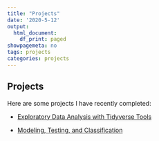 ```yaml
---
title: "Projects"
date: '2020-5-12'
output:
  html_document:
    df_print: paged
showpagemeta: no
tags: projects
categories: projects
---
```

## Projects 

Here are some projects I have recently completed:

- [Exploratory Data Analysis with Tidyverse Tools](/project1/)

- [Modeling, Testing, and Classification](/project2/)